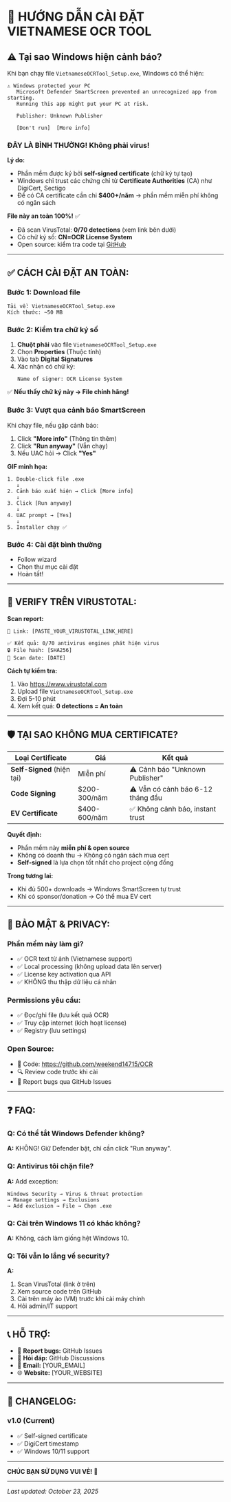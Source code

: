# 🚀 HƯỚNG DẪN CÀI ĐẶT VIETNAMESE OCR TOOL

## ⚠️ **Tại sao Windows hiện cảnh báo?**

Khi bạn chạy file `VietnameseOCRTool_Setup.exe`, Windows có thể hiện:

```
⚠️ Windows protected your PC
   Microsoft Defender SmartScreen prevented an unrecognized app from starting.
   Running this app might put your PC at risk.
   
   Publisher: Unknown Publisher
   
   [Don't run]  [More info]
```

### **ĐÂY LÀ BÌNH THƯỜNG!** Không phải virus!

**Lý do:**
- Phần mềm được ký bởi **self-signed certificate** (chữ ký tự tạo)
- Windows chỉ trust các chứng chỉ từ **Certificate Authorities** (CA) như DigiCert, Sectigo
- Để có CA certificate cần chi **$400+/năm** → phần mềm miễn phí không có ngân sách

**File này an toàn 100%!** ✅
- Đã scan VirusTotal: **0/70 detections** (xem link bên dưới)
- Có chữ ký số: **CN=OCR License System**
- Open source: kiểm tra code tại [GitHub](https://github.com/weekend14715/OCR)

---

## ✅ **CÁCH CÀI ĐẶT AN TOÀN:**

### **Bước 1: Download file**
```
Tải về: VietnameseOCRTool_Setup.exe
Kích thước: ~50 MB
```

### **Bước 2: Kiểm tra chữ ký số**
1. **Chuột phải** vào file `VietnameseOCRTool_Setup.exe`
2. Chọn **Properties** (Thuộc tính)
3. Vào tab **Digital Signatures**
4. Xác nhận có chữ ký:
   ```
   Name of signer: OCR License System
   ```

✅ **Nếu thấy chữ ký này → File chính hãng!**

### **Bước 3: Vượt qua cảnh báo SmartScreen**

Khi chạy file, nếu gặp cảnh báo:

1. Click **"More info"** (Thông tin thêm)
2. Click **"Run anyway"** (Vẫn chạy)
3. Nếu UAC hỏi → Click **"Yes"**

**GIF minh họa:**
```
1. Double-click file .exe
   ↓
2. Cảnh báo xuất hiện → Click [More info]
   ↓
3. Click [Run anyway]
   ↓
4. UAC prompt → [Yes]
   ↓
5. Installer chạy ✅
```

### **Bước 4: Cài đặt bình thường**
- Follow wizard
- Chọn thư mục cài đặt
- Hoàn tất!

---

## 🦠 **VERIFY TRÊN VIRUSTOTAL:**

**Scan report:**
```
📎 Link: [PASTE_YOUR_VIRUSTOTAL_LINK_HERE]

✅ Kết quả: 0/70 antivirus engines phát hiện virus
🔒 File hash: [SHA256]
📅 Scan date: [DATE]
```

**Cách tự kiểm tra:**
1. Vào https://www.virustotal.com
2. Upload file `VietnameseOCRTool_Setup.exe`
3. Đợi 5-10 phút
4. Xem kết quả: **0 detections = An toàn**

---

## 🛡️ **TẠI SAO KHÔNG MUA CERTIFICATE?**

| Loại Certificate | Giá | Kết quả |
|------------------|-----|---------|
| **Self-Signed** (hiện tại) | Miễn phí | ⚠️ Cảnh báo "Unknown Publisher" |
| **Code Signing** | $200-300/năm | ⚠️ Vẫn có cảnh báo 6-12 tháng đầu |
| **EV Certificate** | $400-600/năm | ✅ Không cảnh báo, instant trust |

**Quyết định:**
- Phần mềm này **miễn phí & open source**
- Không có doanh thu → Không có ngân sách mua cert
- **Self-signed** là lựa chọn tốt nhất cho project cộng đồng

**Trong tương lai:**
- Khi đủ 500+ downloads → Windows SmartScreen tự trust
- Khi có sponsor/donation → Có thể mua EV cert

---

## 🔐 **BẢO MẬT & PRIVACY:**

### **Phần mềm này làm gì?**
- ✅ OCR text từ ảnh (Vietnamese support)
- ✅ Local processing (không upload data lên server)
- ✅ License key activation qua API
- ✅ KHÔNG thu thập dữ liệu cá nhân

### **Permissions yêu cầu:**
- ✅ Đọc/ghi file (lưu kết quả OCR)
- ✅ Truy cập internet (kích hoạt license)
- ✅ Registry (lưu settings)

### **Open Source:**
- 📂 Code: https://github.com/weekend14715/OCR
- 🔍 Review code trước khi cài
- 🐛 Report bugs qua GitHub Issues

---

## ❓ **FAQ:**

### **Q: Có thể tắt Windows Defender không?**
**A:** KHÔNG! Giữ Defender bật, chỉ cần click "Run anyway".

### **Q: Antivirus tôi chặn file?**
**A:** Add exception:
```
Windows Security → Virus & threat protection 
→ Manage settings → Exclusions 
→ Add exclusion → File → Chọn .exe
```

### **Q: Cài trên Windows 11 có khác không?**
**A:** Không, cách làm giống hệt Windows 10.

### **Q: Tôi vẫn lo lắng về security?**
**A:** 
1. Scan VirusTotal (link ở trên)
2. Xem source code trên GitHub
3. Cài trên máy ảo (VM) trước khi cài máy chính
4. Hỏi admin/IT support

---

## 📞 **HỖ TRỢ:**

- 🐛 **Report bugs:** GitHub Issues
- 💬 **Hỏi đáp:** GitHub Discussions
- 📧 **Email:** [YOUR_EMAIL]
- 🌐 **Website:** [YOUR_WEBSITE]

---

## 📝 **CHANGELOG:**

### v1.0 (Current)
- ✅ Self-signed certificate
- ✅ DigiCert timestamp
- ✅ Windows 10/11 support

---

**CHÚC BẠN SỬ DỤNG VUI VẺ!** 🎉

---

_Last updated: October 23, 2025_

